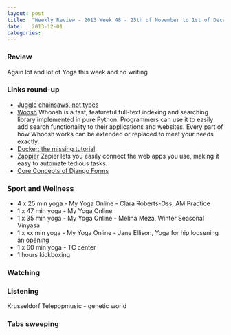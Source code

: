 ```yaml
---
layout: post
title:  "Weekly Review - 2013 Week 48 - 25th of November to 1st of December"
date:   2013-12-01
categories: 
---
```


### Review
Again lot and lot of Yoga this week and no writing


### Links round-up
- [Juggle chainsaws, not types](http://www.tembies.com/2013/11/juggle-chainsaws/)
- [Woosh](https://bitbucket.org/mchaput/whoosh/overview)
Whoosh is a fast, featureful full-text indexing and searching library implemented in pure Python. Programmers can use it to easily add search functionality to their applications and websites. Every part of how Whoosh works can be extended or replaced to meet your needs exactly.
- [Docker: the missing tutorial](https://www.openshift.com/blogs/day-21-docker-the-missing-tutorial)
- [Zappier](https://zapier.com/app/dashboard)
Zapier lets you easily connect the web apps you use, making it easy to automate tedious tasks.
- [Core Concepts of Django Forms](http://pydanny.com/core-concepts-django-forms.html)

### Sport and Wellness
- 4 x 25 min yoga - My Yoga Online - Clara Roberts-Oss, AM Practice
- 1 x 47 min yoga - My Yoga Online 
- 1 x 35 min yoga - My Yoga Online - Melina Meza, Winter Seasonal Vinyasa
- 1 x xx min yoga - My Yoga Online - Jane Ellison, Yoga for hip loosening an opening
- 1 x 60 min yoga - TC center
- 1 hours kickboxing


### Watching

### Listening
Krusseldorf
Telepopmusic - genetic world

### Tabs sweeping
